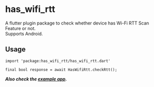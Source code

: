 # has_wifi_rtt
A flutter plugin package to check whether device has Wi-Fi RTT Scan Feature or not.  
Supports Android.

## Usage
```
import 'package:has_wifi_rtt/has_wifi_rtt.dart'

final bool response = await HasWifiRtt.checkRtt();
```  

***Also check the [example app](https://github.com/baranacikgoz/has_wifi_rtt/tree/main/example).***
